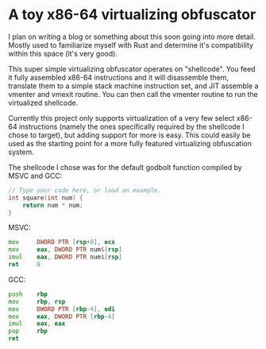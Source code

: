 # A toy x86-64 virtualizing obfuscator

I plan on writing a blog or something about this soon going into more detail. Mostly used to familiarize myself with Rust and determine it's compatibility within this space (it's very good).

This super simple virtualizing obfuscator operates on "shellcode". You feed it fully assembled x86-64 instructions and it will disassemble them, translate them to a simple stack machine instruction set, and JIT assemble a vmenter and vmexit routine. You can then call the vmenter routine to run the virtualized shellcode.

Currently this project only supports virtualization of a very few select x86-64 instructions (namely the ones specifically required by the shellcode I chose to target), but adding support for more is easy. This could easily be used as the starting point for a more fully featured virtualizing obfuscation system.

The shellcode I chose was for the default godbolt function compiled by MSVC and GCC:

```cpp
// Type your code here, or load an example.
int square(int num) {
    return num * num;
}
```

MSVC:

```asm
mov     DWORD PTR [rsp+8], ecx
mov     eax, DWORD PTR num$[rsp]
imul    eax, DWORD PTR num$[rsp]
ret     0
```

GCC:


```asm
push    rbp
mov     rbp, rsp
mov     DWORD PTR [rbp-4], edi
mov     eax, DWORD PTR [rbp-4]
imul    eax, eax
pop     rbp
ret
```
